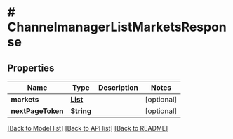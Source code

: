 # # ChannelmanagerListMarketsResponse


## Properties 


Name | Type | Description | Notes
------------ | ------------- | ------------- | -------------
**markets**| [**List<ChannelmanagerMarketResponse>**](ChannelmanagerMarketResponse.md) |   | [optional]
**nextPageToken**| **String** |   | [optional]


[[Back to Model list]](../../README.md#models) [[Back to API list]](../../README.md#endpoints) [[Back to README]](../../README.md)

